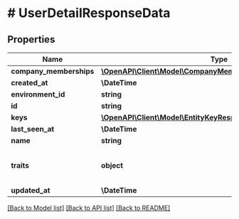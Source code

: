 # # UserDetailResponseData

## Properties

Name | Type | Description | Notes
------------ | ------------- | ------------- | -------------
**company_memberships** | [**\OpenAPI\Client\Model\CompanyMembershipDetailResponseData[]**](CompanyMembershipDetailResponseData.md) |  |
**created_at** | **\DateTime** |  |
**environment_id** | **string** |  |
**id** | **string** |  |
**keys** | [**\OpenAPI\Client\Model\EntityKeyResponseData[]**](EntityKeyResponseData.md) |  |
**last_seen_at** | **\DateTime** |  | [optional]
**name** | **string** |  |
**traits** | **object** | A map of trait names to trait values | [optional]
**updated_at** | **\DateTime** |  |

[[Back to Model list]](../../README.md#models) [[Back to API list]](../../README.md#endpoints) [[Back to README]](../../README.md)
